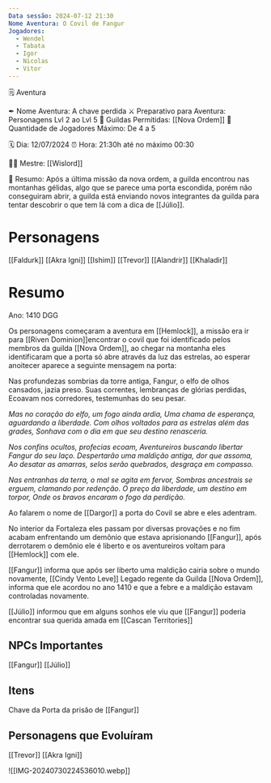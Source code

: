 ```yaml
---
Data sessão: 2024-07-12 21:30
Nome Aventura: O Covil de Fangur
Jogadores:
  - Wendel
  - Tabata
  - Igor
  - Nicolas
  - Vitor
---
```

🗒 Aventura

✒ Nome Aventura: A chave perdida
⚔ Preparativo para Aventura: Personagens Lvl 2 ao Lvl 5
🎏 Guildas Permitidas: [[Nova Ordem]]
🔢 Quantidade de Jogadores Máximo: De 4 a 5

🗓 Dia: 12/07/2024
⏰ Hora: 21:30h até no máximo 00:30

🧙🏻 Mestre: [[Wislord]]

📜 Resumo: Após a última missão da nova ordem, a guilda encontrou nas montanhas gélidas, algo que se parece uma porta escondida, porém não conseguiram abrir, a guilda está enviando novos integrantes da guilda para tentar descobrir o que tem lá com a dica de [[Júlio]].

# Personagens
[[Faldurk]]
[[Akra Igni]]
[[Ishim]]
[[Trevor]]
[[Alandrir]]
[[Khaladir]]

# Resumo
Ano: 1410 DGG

Os personagens começaram a aventura em [[Hemlock]], a missão era ir para [[Riven Dominion]]encontrar o covil que foi identificado pelos membros da guilda [[Nova Ordem]], ao chegar na montanha eles identificaram que a porta só abre através da luz das estrelas, ao esperar anoitecer aparece a seguinte mensagem na porta:

Nas profundezas sombrias da torre antiga, Fangur, o elfo de olhos cansados, jazia preso. Suas correntes, lembranças de glórias perdidas, Ecoavam nos corredores, testemunhas do seu pesar.

*Mas no coração do elfo, um fogo ainda ardia, Uma chama de esperança, aguardando a liberdade. Com olhos voltados para as estrelas além das grades, Sonhava com o dia em que seu destino renasceria.*

*Nos confins ocultos, profecias ecoam, Aventureiros buscando libertar Fangur do seu laço. Despertarão uma maldição antiga, dor que assoma, Ao desatar as amarras, selos serão quebrados, desgraça em compasso.*

*Nas entranhas da terra, o mal se agita em fervor, Sombras ancestrais se erguem, clamando por redenção. O preço da liberdade, um destino em torpor, Onde os bravos encaram o fogo da perdição.*

Ao falarem o nome de [[Dargor]] a porta do Covil se abre e eles adentram.

No interior da Fortaleza eles passam por diversas provações e no fim acabam enfrentando um demônio que estava aprisionando [[Fangur]], após derrotarem o demônio ele é liberto e os aventureiros voltam para [[Hemlock]] com ele.

[[Fangur]] informa que após ser liberto uma maldição cairia sobre o mundo novamente, [[Cindy Vento Leve]] Legado regente da Guilda [[Nova Ordem]], informa que ele acordou no ano 1410 e que a febre e a maldição estavam controladas novamente.

[[Júlio]] informou que em alguns sonhos ele viu que [[Fangur]] poderia encontrar sua querida amada em [[Cascan Territories]]

## NPCs Importantes
[[Fangur]]
[[Júlio]]

## Itens
Chave da Porta da prisão de [[Fangur]]

## Personagens que Evoluíram
[[Trevor]]
[[Akra Igni]]


![[IMG-20240730224536010.webp]]